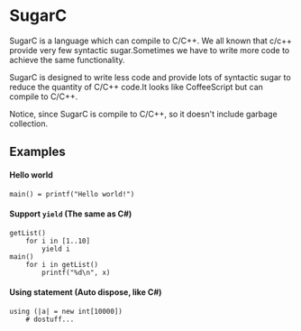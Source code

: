 # SugarC
SugarC is a language which can compile to C/C++.
We all known that c/c++ provide very few syntactic sugar.Sometimes we have to write more code to achieve the same functionality.

SugarC is designed to write less code and provide lots of syntactic sugar to reduce the quantity of C/C++ code.It looks like CoffeeScript but can compile to C/C++.

Notice, since SugarC is compile to C/C++, so it doesn't include garbage collection.

## Examples

#### Hello world
```
main() = printf("Hello world!") 
``` 

#### Support `yield` (The same as C#)
```
getList()
	for i in [1..10]
		yield i
main()
	for i in getList()
		printf("%d\n", x)
```

#### Using statement (Auto dispose, like C#)
```
using (|a| = new int[10000])
	# dostuff...
```